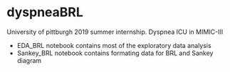 # dyspneaBRL
University of pittburgh 2019 summer internship. Dyspnea ICU in MIMIC-III

* EDA_BRL notebook contains most of the exploratory data analysis
* Sankey_BRL notebook contains formating data for BRL and Sankey diagram
